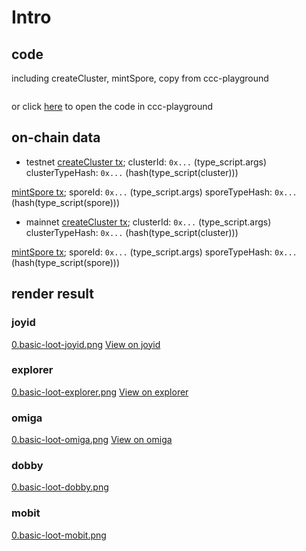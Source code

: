 # Intro

## code
including createCluster, mintSpore, copy from ccc-playground
```typescript

```
or click [here](https://live.ckbccc.com/?src=nostr:nevent1xxxxxx) to open the code in ccc-playground

## on-chain data
- testnet
[createCluster tx](testnet.explorer.nervos.org/transaction/0xxxxx);
clusterId: `0x...` (type_script.args)
clusterTypeHash: `0x...` (hash(type_script(cluster)))

[mintSpore tx](testnet.explorer.nervos.org/transaction/0xxxxx);
sporeId: `0x...` (type_script.args)
sporeTypeHash: `0x...` (hash(type_script(spore)))

- mainnet
[createCluster tx](explorer.nervos.org/transaction/0xxxxx);
clusterId: `0x...` (type_script.args)
clusterTypeHash: `0x...` (hash(type_script(cluster)))

[mintSpore tx](explorer.nervos.org/transaction/0xxxxx);
sporeId: `0x...` (type_script.args)
sporeTypeHash: `0x...` (hash(type_script(spore)))

## render result

### joyid
[0.basic-loot-joyid.png](./assets/dob0/0.basic-loot-joyid.png)
[View on joyid](https://app.joy.id/nft/xxxx) 

### explorer
[0.basic-loot-explorer.png](./assets/dob0/0.basic-loot-explorer.png)
[View on explorer](https://testnet.explorer.nervos.org/....) 

### omiga
[0.basic-loot-omiga.png](./assets/dob0/0.basic-loot-omiga.png)
[View on omiga](https://app.joy.id/nft/xxxx) 

### dobby
[0.basic-loot-dobby.png](./assets/dob0/0.basic-loot-dobby.png)

### mobit
[0.basic-loot-mobit.png](./assets/dob0/0.basic-loot-mobit.png)


